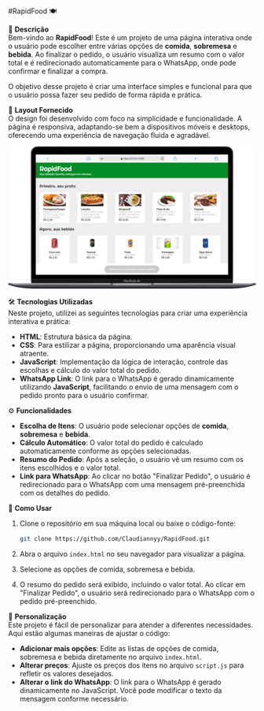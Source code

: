 #RapidFood 🍽️

📜 **Descrição**  
Bem-vindo ao **RapidFood**! Este é um projeto de uma página interativa onde o usuário pode escolher entre várias opções de **comida**, **sobremesa** e **bebida**. Ao finalizar o pedido, o usuário visualiza um resumo com o valor total e é redirecionado automaticamente para o WhatsApp, onde pode confirmar e finalizar a compra.

O objetivo desse projeto é criar uma interface simples e funcional para que o usuário possa fazer seu pedido de forma rápida e prática.

🎨 **Layout Fornecido**  
O design foi desenvolvido com foco na simplicidade e funcionalidade. A página é responsiva, adaptando-se bem a dispositivos móveis e desktops, oferecendo uma experiência de navegação fluida e agradável.

![Imagem do layout](./assets/layout.png)

🛠️ **Tecnologias Utilizadas**  
Neste projeto, utilizei as seguintes tecnologias para criar uma experiência interativa e prática:

- **HTML**: Estrutura básica da página.
- **CSS**: Para estilizar a página, proporcionando uma aparência visual atraente.
- **JavaScript**: Implementação da lógica de interação, controle das escolhas e cálculo do valor total do pedido.
- **WhatsApp Link**: O link para o WhatsApp é gerado dinamicamente utilizando **JavaScript**, facilitando o envio de uma mensagem com o pedido pronto para o usuário confirmar.

⚙️ **Funcionalidades**

- **Escolha de Itens**: O usuário pode selecionar opções de **comida**, **sobremesa** e **bebida**.
- **Cálculo Automático**: O valor total do pedido é calculado automaticamente conforme as opções selecionadas.
- **Resumo do Pedido**: Após a seleção, o usuário vê um resumo com os itens escolhidos e o valor total.
- **Link para WhatsApp**: Ao clicar no botão "Finalizar Pedido", o usuário é redirecionado para o WhatsApp com uma mensagem pré-preenchida com os detalhes do pedido.

📱 **Como Usar**

1. Clone o repositório em sua máquina local ou baixe o código-fonte:

   ```bash
   git clone https://github.com/Claudiannyy/RapidFood.git
   ```

2. Abra o arquivo `index.html` no seu navegador para visualizar a página.

3. Selecione as opções de comida, sobremesa e bebida.

4. O resumo do pedido será exibido, incluindo o valor total. Ao clicar em "Finalizar Pedido", o usuário será redirecionado para o WhatsApp com o pedido pré-preenchido.

🔧 **Personalização**  
Este projeto é fácil de personalizar para atender a diferentes necessidades. Aqui estão algumas maneiras de ajustar o código:

- **Adicionar mais opções**: Edite as listas de opções de comida, sobremesa e bebida diretamente no arquivo `index.html`.
- **Alterar preços**: Ajuste os preços dos itens no arquivo `script.js` para refletir os valores desejados.
- **Alterar o link do WhatsApp**: O link para o WhatsApp é gerado dinamicamente no JavaScript. Você pode modificar o texto da mensagem conforme necessário.
